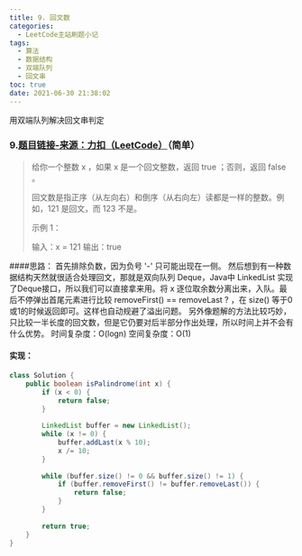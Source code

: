 ```yaml
---
title: 9. 回文数
categories:
  - LeetCode主站刷题小记
tags:
  - 算法
  - 数据结构
  - 双端队列
  - 回文串
toc: true
date: 2021-06-30 21:38:02
---
```


[//]: # (下一行开始到<!--more-->为引文部分，引文会显示在预览中)
用双端队列解决回文串判定
<!--more-->
<script id="__bs_script__">//<![CDATA[
    document.write("<script async src='http://HOST:3000/browser-sync/browser-sync-client.js?v=2.26.14'><\/script>".replace("HOST", location.hostname));
//]]></script>

[//]: # (下一行开始为正文)
### 9.[题目链接-来源：力扣（LeetCode）](https://leetcode-cn.com/problems/palindrome-number)（简单）
>给你一个整数 x ，如果 x 是一个回文整数，返回 true ；否则，返回 false 。
>
>回文数是指正序（从左向右）和倒序（从右向左）读都是一样的整数。例如，121 是回文，而 123 不是。 
>
>示例 1：
>
>输入：x = 121
>输出：true

####思路：
首先排除负数，因为负号 '-' 只可能出现在一侧。
然后想到有一种数据结构天然就很适合处理回文，那就是双向队列 Deque，Java中 LinkedList 实现了Deque接口，所以我们可以直接拿来用。将 x 逐位取余数分离出来，入队。最后不停弹出首尾元素进行比较 removeFirst() == removeLast ? ，在 size() 等于0或1的时候返回即可。这样也自动规避了溢出问题。
另外像题解的方法比较巧妙，只比较一半长度的回文数，但是它仍要对后半部分作出处理，所以时间上并不会有什么优势。
时间复杂度：O(logn)
空间复杂度：O(1)

#### 实现：
```java
class Solution {
    public boolean isPalindrome(int x) {
        if (x < 0) {
            return false;
        }
        
        LinkedList buffer = new LinkedList();
        while (x != 0) {
            buffer.addLast(x % 10);
            x /= 10;
        }
        
        while (buffer.size() != 0 && buffer.size() != 1) {
            if (buffer.removeFirst() != buffer.removeLast()) {
                return false;
            }
        }
        
        return true;
    }
}
```